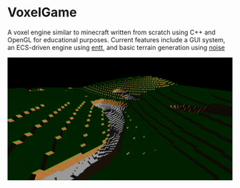 # VoxelGame

A voxel engine similar to minecraft written from scratch using C++ and OpenGL for educational purposes.
Current features include a GUI system, an ECS-driven engine using [entt](https://github.com/skypjack/entt),
and basic terrain generation using [noise](http://libnoise.sourceforge.net/)

![Terrain](https://github.com/Baseng0815/VoxelGame/blob/master/Resources/Textures/background_mainmenu.png)
